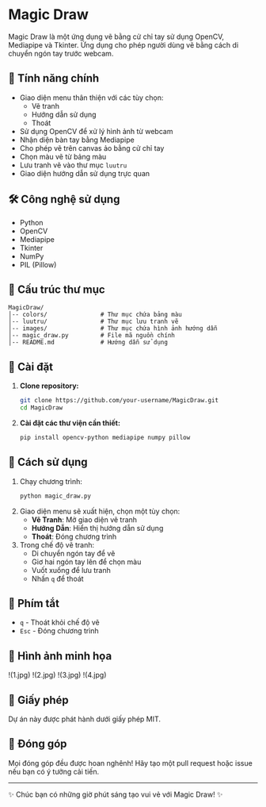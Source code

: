 # Magic Draw

Magic Draw là một ứng dụng vẽ bằng cử chỉ tay sử dụng OpenCV, Mediapipe và Tkinter. Ứng dụng cho phép người dùng vẽ bằng cách di chuyển ngón tay trước webcam.

## 🚀 Tính năng chính

- Giao diện menu thân thiện với các tùy chọn:
  - Vẽ tranh
  - Hướng dẫn sử dụng
  - Thoát
- Sử dụng OpenCV để xử lý hình ảnh từ webcam
- Nhận diện bàn tay bằng Mediapipe
- Cho phép vẽ trên canvas ảo bằng cử chỉ tay
- Chọn màu vẽ từ bảng màu
- Lưu tranh vẽ vào thư mục `luutru`
- Giao diện hướng dẫn sử dụng trực quan

## 🛠️ Công nghệ sử dụng

- Python
- OpenCV
- Mediapipe
- Tkinter
- NumPy
- PIL (Pillow)

## 📂 Cấu trúc thư mục

```
MagicDraw/
│-- colors/               # Thư mục chứa bảng màu
│-- luutru/               # Thư mục lưu tranh vẽ
│-- images/               # Thư mục chứa hình ảnh hướng dẫn
│-- magic_draw.py         # File mã nguồn chính
│-- README.md             # Hướng dẫn sử dụng
```

## 🔧 Cài đặt

1. **Clone repository:**

   ```sh
   git clone https://github.com/your-username/MagicDraw.git
   cd MagicDraw
   ```

2. **Cài đặt các thư viện cần thiết:**

   ```sh
   pip install opencv-python mediapipe numpy pillow
   ```

## 🎨 Cách sử dụng

1. Chạy chương trình:
   ```sh
   python magic_draw.py
   ```
2. Giao diện menu sẽ xuất hiện, chọn một tùy chọn:
   - **Vẽ Tranh**: Mở giao diện vẽ tranh
   - **Hướng Dẫn**: Hiển thị hướng dẫn sử dụng
   - **Thoát**: Đóng chương trình
3. Trong chế độ vẽ tranh:
   - Di chuyển ngón tay để vẽ
   - Giơ hai ngón tay lên để chọn màu
   - Vuốt xuống để lưu tranh
   - Nhấn `q` để thoát

## 📌 Phím tắt

- `q` - Thoát khỏi chế độ vẽ
- `Esc` - Đóng chương trình

## 📸 Hình ảnh minh họa
!(1.jpg)
!(2.jpg)
!(3.jpg)
!(4.jpg)


## 📜 Giấy phép

Dự án này được phát hành dưới giấy phép MIT.

## 🤝 Đóng góp

Mọi đóng góp đều được hoan nghênh! Hãy tạo một pull request hoặc issue nếu bạn có ý tưởng cải tiến.

---

✨ Chúc bạn có những giờ phút sáng tạo vui vẻ với Magic Draw! ✨

